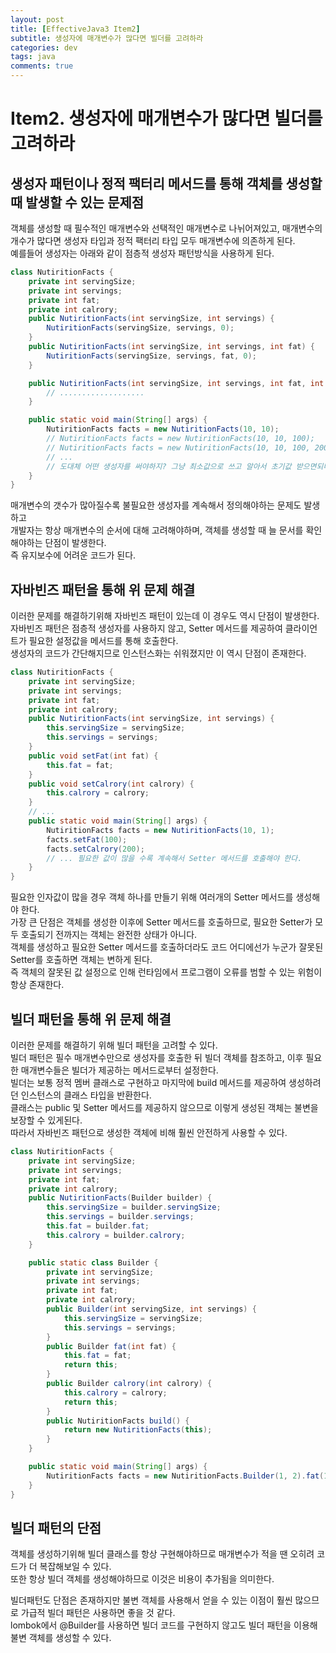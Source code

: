 ```yaml
---
layout: post
title: [EffectiveJava3 Item2]
subtitle: 생성자에 매개변수가 많다면 빌더를 고려하라
categories: dev
tags: java
comments: true
---
```


# Item2. 생성자에 매개변수가 많다면 빌더를 고려하라  

## 생성자 패턴이나 정적 팩터리 메서드를 통해 객체를 생성할 때 발생할 수 있는 문제점  
객체를 생성할 때 필수적인 매개변수와 선택적인 매개변수로 나뉘어져있고, 매개변수의 개수가 많다면 생성자 타입과 정적 팩터리 타입 모두 매개변수에 의존하게 된다.  
예를들어 생성자는 아래와 같이 점층적 생성자 패턴방식을 사용하게 된다.  
```java
class NutiritionFacts {
    private int servingSize;
    private int servings;
    private int fat;
    private int calrory;
    public NutiritionFacts(int servingSize, int servings) {
        NutiritionFacts(servingSize, servings, 0);
    }
    public NutiritionFacts(int servingSize, int servings, int fat) {
        NutiritionFacts(servingSize, servings, fat, 0);
    }

    public NutiritionFacts(int servingSize, int servings, int fat, int calrory) {
        // ...................
    }

    public static void main(String[] args) {
        NutiritionFacts facts = new NutiritionFacts(10, 10);
        // NutiritionFacts facts = new NutiritionFacts(10, 10, 100);
        // NutiritionFacts facts = new NutiritionFacts(10, 10, 100, 200);
        // ...
        // 도대체 어떤 생성자를 써야하지? 그냥 최소값으로 쓰고 알아서 초기값 받으면되나? 
    }
}
```  
매개변수의 갯수가 많아질수록 불필요한 생성자를 계속해서 정의해야하는 문제도 발생하고  
개발자는 항상 매개변수의 순서에 대해 고려해야하며, 객체를 생성할 때 늘 문서를 확인해야하는 단점이 발생한다.  
즉 유지보수에 어려운 코드가 된다.  


## 자바빈즈 패턴을 통해 위 문제 해결
이러한 문제를 해결하기위해 자바빈즈 패턴이 있는데 이 경우도 역시 단점이 발생한다.  
자바빈즈 패턴은 점층적 생성자를 사용하지 않고, Setter 메서드를 제공하여 클라이언트가 필요한 설정값을 메서드를 통해 호출한다.  
생성자의 코드가 간단해지므로 인스턴스화는 쉬워졌지만 이 역시 단점이 존재한다.  
```java
class NutiritionFacts {
    private int servingSize;
    private int servings;
    private int fat;
    private int calrory;
    public NutiritionFacts(int servingSize, int servings) {
        this.servingSize = servingSize;
        this.servings = servings;
    }
    public void setFat(int fat) {
        this.fat = fat;
    }
    public void setCalrory(int calrory) {
        this.calrory = calrory;
    }
    // ...
    public static void main(String[] args) {
        NutiritionFacts facts = new NutiritionFacts(10, 1);
        facts.setFat(100);
        facts.setCalrory(200);
        // ... 필요한 값이 많을 수록 계속해서 Setter 메서드를 호출해야 한다.
    }
}
```

필요한 인자값이 많을 경우 객체 하나를 만들기 위해 여러개의 Setter 메서드를 생성해야 한다.  
가장 큰 단점은 객체를 생성한 이후에 Setter 메서드를 호출하므로, 필요한 Setter가 모두 호출되기 전까지는 객체는 완전한 상태가 아니다.  
객체를 생성하고 필요한 Setter 메서드를 호출하더라도 코드 어디에선가 누군가 잘못된 Setter를 호출하면 객체는 변하게 된다.  
즉 객체의 잘못된 값 설정으로 인해 런타임에서 프로그램이 오류를 범할 수 있는 위험이 항상 존재한다.  


## 빌더 패턴을 통해 위 문제 해결  
이러한 문제를 해결하기 위해 빌더 패턴을 고려할 수 있다.  
빌더 패턴은 필수 매개변수만으로 생성자를 호출한 뒤 빌더 객체를 참조하고, 이후 필요한 매개변수들은 빌더가 제공하는 메서드로부터 설정한다.  
빌더는 보통 정적 멤버 클래스로 구현하고 마지막에 build 메서드를 제공하여 생성하려던 인스턴스의 클래스 타입을 반환한다.  
클래스는 public 및 Setter 메서드를 제공하지 않으므로 이렇게 생성된 객체는 불변을 보장할 수 있게된다.  
따라서 자바빈즈 패턴으로 생성한 객체에 비해 훨씬 안전하게 사용할 수 있다.  
```java
class NutiritionFacts {
    private int servingSize;
    private int servings;
    private int fat;
    private int calrory;
    public NutiritionFacts(Builder builder) {
        this.servingSize = builder.servingSize;
        this.servings = builder.servings;
        this.fat = builder.fat;
        this.calrory = builder.calrory;
    }

    public static class Builder {
        private int servingSize;
        private int servings;
        private int fat;
        private int calrory;
        public Builder(int servingSize, int servings) {
            this.servingSize = servingSize;
            this.servings = servings;
        }
        public Builder fat(int fat) {
            this.fat = fat;
            return this;
        }
        public Builder calrory(int calrory) {
            this.calrory = calrory;
            return this;
        }
        public NutiritionFacts build() {
            return new NutiritionFacts(this);
        }
    }

    public static void main(String[] args) {
        NutiritionFacts facts = new NutiritionFacts.Builder(1, 2).fat(100).calrory(200).build
    }
}
```


## 빌더 패턴의 단점  
객체를 생성하기위해 빌더 클래스를 항상 구현해야하므로 매개변수가 적을 땐 오히려 코드가 더 복잡해보일 수 있다.  
또한 항상 빌더 객체를 생성해야하므로 이것은 비용이 추가됨을 의미한다.  


빌더패턴도 단점은 존재하지만 불변 객체를 사용해서 얻을 수 있는 이점이 훨씬 많으므로 가급적 빌더 패턴은 사용하면 좋을 것 같다.  
lombok에서 @Builder를 사용하면 빌더 코드를 구현하지 않고도 빌더 패턴을 이용해 불변 객체를 생성할 수 있다.  
